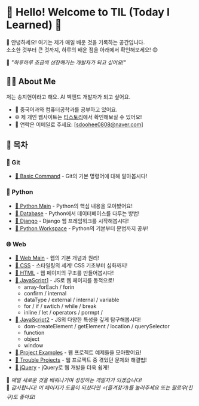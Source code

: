 # 🌈 Hello! Welcome to TIL (Today I Learned) 🌟

🎈 안녕하세요! 여기는 제가 매일 배운 것을 기록하는 공간입니다.  
소소한 것부터 큰 것까지, 하루의 배운 점을 아래에서 확인해보세요! 😊
  
🌱 _"하루하루 조금씩 성장해가는 개발자가 되고 싶어요!"_

## 🙋‍♀️ About Me
저는 송지현이라고 해요. AI 벡앤드 개발자가 되고 싶어요. 
- 🏫 중국어과와 컴퓨터공학과를 공부하고 있어요.
- 🌐 제 개인 웹사이트는 [티스토리](https://rico-t.tistory.com/)에서 확인해보실 수 있어요!
- 💌 연락은 이메일로 주세요: [sdoohee0808@naver.com]


## 📜 목차

### 📘 Git
- [🔗 Basic Command](https://github.com/sdoohee/TIL/tree/main/Git) - Git의 기본 명령어에 대해 알아봅시다!

### 🐍 Python
- [🔗 Python Main](https://github.com/sdoohee/TIL/tree/main/Python) - Python의 핵심 내용을 모아봤어요!
- [🔗 Database](https://github.com/sdoohee/TIL/tree/main/Python/Database) - Python에서 데이터베이스를 다루는 방법!
- [🔗 Django](https://github.com/sdoohee/TIL/tree/main/Python/Django) - Django 웹 프레임워크를 시작해봅시다!
- [🔗 Python Workspace](https://github.com/sdoohee/TIL/tree/main/Python/pythonWorkspace) - Python의 기본부터 문법까지 공부!

### 🌐 Web
- [🔗 Web Main](https://github.com/sdoohee/TIL/tree/main/Web) - 웹의 기본 개념과 원리!
- [🔗 CSS](https://github.com/sdoohee/TIL/tree/main/Web/CSS) - 스타일링의 세계! CSS 기초부터 심화까지!
- [🔗 HTML](https://github.com/sdoohee/TIL/tree/main/Web/HTML) - 웹 페이지의 구조를 만들어봅시다!
- [🔗 JavaScript1](https://github.com/sdoohee/TIL/tree/main/Web/JavaScript1) - JS로 웹 페이지를 동적으로!
  - array-forEach / forin 
  - confirm / internal
  - dataType / external / internal / variable
  - for / if / swtich / while / break
  - inline  / let / operators / pormpt /  
- [🔗 JavaScript2](https://github.com/sdoohee/TIL/tree/main/Web/JavaScript2) - JS의 다양한 특성을 깊게 탐구해봅시다!
  - dom-createElement / getElement / location / querySelector
  - function
  - object
  - window
- [🔗 Project Examples](https://github.com/sdoohee/TIL/tree/main/Web/ProjectEx) - 웹 프로젝트 예제들을 모아봤어요!
- [🔗 Trouble Projects](https://github.com/sdoohee/TIL/tree/main/Web/TrableProject) - 웹 프로젝트 중 겪었던 문제와 해결법!
- [🔗 jQuery](https://github.com/sdoohee/TIL/tree/main/Web/jQuery) - jQuery로 웹 개발을 더욱 쉽게!

🌸 _매일 새로운 것을 배워나가며 성장하는 개발자가 되겠습니다!_  
🎉 _감사합니다! 이 페이지가 도움이 되셨다면 ⭐️(즐겨찾기)를 눌러주세요 또는 팔로우(친구)도 좋아요!_

